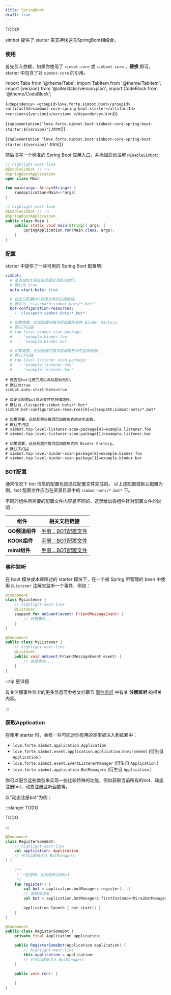 ```yaml
---
title: SpringBoot
draft: true
---
```


TODO!

simbot 提供了 starter 来支持快速与SpringBoot相结合。

### 使用

首先引入依赖，如果你使用了 `simbot-core` 或 `simboot-core` ，**替换** 即可，
starter 中包含了对 `simbot-core` 的引用。

import Tabs from '@theme/Tabs';
import TabItem from '@theme/TabItem';
import {version} from '@site/static/version.json';
import CodeBlock from '@theme/CodeBlock';

<Tabs groupId="use-dependency">
<TabItem value="Maven" attributes={{'data-value': `Maven`}}>

<CodeBlock language="xml">{`
<dependency>
<groupId>love.forte.simbot.boot</groupId>
<artifactId>simboot-core-spring-boot-starter</artifactId>
<version>${version}</version>
</dependency>
`.trim()}</CodeBlock>


</TabItem>
<TabItem value="Gradle Kotlin DSL" attributes={{'data-value': `Kts`}}>

<CodeBlock language="kotlin">{`
implementation("love.forte.simbot.boot:simboot-core-spring-boot-starter:${version}")
`.trim()}</CodeBlock>

</TabItem>
<TabItem value="Gradle Groovy" attributes={{'data-value': `Gradle`}}>

<CodeBlock language="groovy">{`
implementation 'love.forte.simbot.boot:simboot-core-spring-boot-starter:${version}'
`.trim()}</CodeBlock>

</TabItem>
</Tabs>

然后书写一个标准的 Spring Boot 应用入口，并添加启动注解 `@EnableSimbot`:

<Tabs groupId="code">
<TabItem value="Kotlin" attributes={{'data-value': `Kotlin`}}>

```kotlin title='example/Main.kt'
// highlight-next-line
@EnableSimbot // 👈
@SpringBootApplication
open class Main

fun main(args: Array<String>) {
    runApplication<Main>(*args)
}
```

</TabItem>
<TabItem value="Java" attributes={{'data-value': `Java`}}>

```java title='example/Main.java'
// highlight-next-line
@EnableSimbot // 👈
@SpringBootApplication
public class Main {
    public static void main(String[] args) {
        SpringApplication.run(Main.class, args);
    }
}
```

</TabItem>
</Tabs>

### 配置

starter 中提供了一些可用的 Spring Boot 配置项:

<Tabs groupId="spring-config">
<TabItem value="YAML">

```yaml title='application.yml'
simbot:
  # 是否在bot注册完成后自动启动他们。
  # 默认为 true
  auto-start-bots: true

  # 自定义配置bot资源文件的扫描路径。
  # 默认为 'classpath:simbot-bots/*.bot*'
  bot-configuration-resources:
    - 'classpath:simbot-bots/*.bot*'

  # 如果需要，此处配置扫描顶层函数形式的 Binder Factory。
  # 默认不扫描    
  # top-level-binder-scan-package:
  #   - 'example.binder.foo'
  #   - 'example.binder.bar'

  # 如果需要，此处配置扫描顶层函数形式的监听函数。
  # 默认不扫描    
  # top-level-listener-scan-package:
  #   - 'example.listener.foo'
  #   - 'example.listener.bar'
```

</TabItem>
<TabItem value="properties">

```properties title='application.properties'
# 是否在bot注册完成后自动启动他们。
# 默认为true
simbot.auto-start-bots=true

# 自定义配置bot资源文件的扫描路径。
# 默认为 classpath:simbot-bots/*.bot*
simbot.bot-configuration-resources[0]=classpath:simbot-bots/*.bot*

# 如果需要，此处配置扫描顶层函数形式的监听函数。
# 默认不扫描
# simbot.top-level-listener-scan-package[0]=example.listener.foo
# simbot.top-level-listener-scan-package[1]=example.listener.bar

# 如果需要，此处配置扫描顶层函数形式的 Binder Factory。
# 默认不扫描
# simbot.top-level-binder-scan-package[0]=example.binder.foo
# simbot.top-level-binder-scan-package[1]=example.binder.bar
```

</TabItem>
</Tabs>

### BOT配置

通常情况下 bot 信息的配置也是通过配置文件完成的。
以上述配置或默认配置为例，bot 配置文件应当在资源目录中的 `simbot-bots/*.bot*` 下。

不同的组件所需要的配置文件内容是不同的，这里给出各组件针对配置文件的说明：

| 组件          | 相关文档链接                                                                                  |
|-------------|-----------------------------------------------------------------------------------------|
| **QQ频道组件**  | [手册：BOT配置文件](https://simple-robot.github.io/simbot-component-qq-guild/docs/bot-config/) |
| **KOOK组件**  | [手册：BOT配置文件](https://simple-robot.github.io/simbot-component-kook/docs/bot-config/)     |
| **mirai组件** | [手册：BOT配置文件](https://component-mirai.simbot.forte.love/docs/bot-config)                 |

### 事件监听

在 boot 模块或本章所述的 starter 模块下，在一个被 Spring 所管理的 bean 中使用 `@Listener` 注解来监听一个事件，例如：

<Tabs groupId="code">
<TabItem value="Kotlin" attributes={{'data-value': `Kotlin`}}>

```kotlin title='MyListener.kt'
@Component
class MyListener {
    // highlight-next-line
    @Listener
    suspend fun onEvent(event: FriendMessageEvent) {
        // 处理事件...
    }
}
```

</TabItem>
<TabItem value="Java" attributes={{'data-value': `Java`}}>

```java title='MyListener.java'
@Component
public class MyListener {
    // highlight-next-line
    @Listener
    public void onEvent(FriendMessageEvent event) {
        // 处理事件...
    }
}
```

</TabItem>
</Tabs>

:::tip 更详细

有关注解事件监听的更多信息可参考文档章节 [事件监听](../../docs/basic/event-listening#注解监听) 
中有关 **注解监听** 的相关内容。

:::

### 获取Application

在使用 starter 时，会有一些可能对你有用的类型被注入到依赖中：

- `love.forte.simbot.application.Application`
- `love.forte.simbot.event.application.Application.Environment` (衍生自 `Application` )
- `love.forte.simbot.event.EventListenerManager` (衍生自 `Application` )
- `love.forte.simbot.application.BotManagers` (衍生自 `Application` )

你可以配合这些类型来实现一些比较特殊的功能，例如获取当前所有的bot、动态注册bot、动态注册监听函数等。

以"动态注册bot"为例：

:::danger TODO

TODO

:::

<Tabs groupId="code">
<TabItem value="Kotlin" attributes={{'data-value': `Kotlin`}}>

```kotlin title='RegisterSomeBot.kt'
@Component
class RegisterSomeBot(
    // highlight-next-line
    val application: Application
    // 也可以直接注入 BotManagers
) {
    
    /**
     * 一些逻辑，比如用来注册bot
     */
    fun register() {
        val bot = application.botManagers.register(...)
        // 或精准注册
        val bot = application.botManagers.firstInstance<MiraiBotManager>().register(...)
        
        application.launch { bot.start() }
    }
}
```

</TabItem>
<TabItem value="Java" attributes={{'data-value': `Java`}}>

```java title='MyListener.java'
@Component
public class RegisterSomeBot {
    private final Application application;

    public RegisterSomeBot(Application application) {
        // highlight-next-line
        this.application = application;
        // 也可以直接注入 BotManagers
    }

    public void run() {
        
    }
}
```

</TabItem>
</Tabs>
